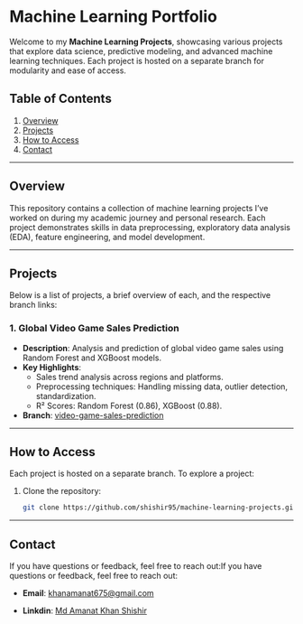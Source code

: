 # Machine Learning Portfolio

Welcome to my **Machine Learning Projects**, showcasing various projects that explore data science, predictive modeling, and advanced machine learning techniques. Each project is hosted on a separate branch for modularity and ease of access.

## Table of Contents

1. [Overview](#overview)
2. [Projects](#projects)
3. [How to Access](#how-to-access)
4. [Contact](#contact)

---

## Overview

This repository contains a collection of machine learning projects I’ve worked on during my academic journey and personal research. Each project demonstrates skills in data preprocessing, exploratory data analysis (EDA), feature engineering, and model development.

---

## Projects

Below is a list of projects, a brief overview of each, and the respective branch links:

### 1. **Global Video Game Sales Prediction**

- **Description**: Analysis and prediction of global video game sales using Random Forest and XGBoost models.
- **Key Highlights**:
  - Sales trend analysis across regions and platforms.
  - Preprocessing techniques: Handling missing data, outlier detection, standardization.
  - R² Scores: Random Forest (0.86), XGBoost (0.88).
- **Branch**: [video-game-sales-prediction](https://github.com/yourusername/machine-learning-portfolio/tree/video-game-sales-prediction)

---

## How to Access

Each project is hosted on a separate branch. To explore a project:

1. Clone the repository:
   ```bash
   git clone https://github.com/shishir95/machine-learning-projects.git
   ```

---

## Contact

If you have questions or feedback, feel free to reach out:If you have questions or feedback, feel free to reach out:

- **Email**: khanamanat675@gmail.com

- **Linkdin**: [Md Amanat Khan Shishir](https://www.linkedin.com/in/shishir95/)
